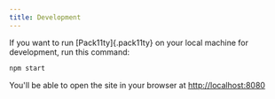 ```yaml
---
title: Development
---
```


If you want to run [Pack11ty]{.pack11ty} on your local machine for development, run this command:

```bash
npm start
```

You'll be able to open the site in your browser at <http://localhost:8080>
